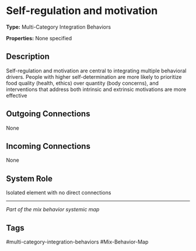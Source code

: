 # Self-regulation and motivation

**Type:** Multi-Category Integration Behaviors

**Properties:** None specified

## Description
Self-regulation and motivation are central to integrating multiple behavioral drivers. People with higher self-determination are more likely to prioritize food quality (health, ethics) over quantity (body concerns), and interventions that address both intrinsic and extrinsic motivations are more effective

## Outgoing Connections
None

## Incoming Connections
None

## System Role
Isolated element with no direct connections

---
*Part of the mix behavior systemic map*

## Tags
#multi-category-integration-behaviors #Mix-Behavior-Map
